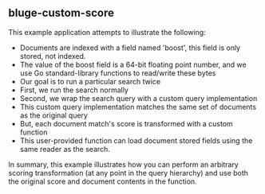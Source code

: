 ## bluge-custom-score


This example application attempts to illustrate the following:

 - Documents are indexed with a field named 'boost', this field is only stored, not indexed.
 - The value of the boost field is a 64-bit floating point number, and we use Go standard-library functions to read/write these bytes
 - Our goal is to run a particular search twice
 - First, we run the search normally
 - Second, we wrap the search query with a custom query implementation
 - This custom query implementation matches the same set of documents as the original query
 - But, each document match's score is transformed with a custom function
 - This user-provided function can load document stored fields using the same reader as the search.

In summary, this example illustrates how you can perform an arbitrary scoring transformation (at any point in the query hierarchy) and use both the original score and document contents in the function.
